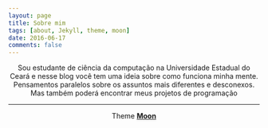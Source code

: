 ```yaml
---
layout: page
title: Sobre mim
tags: [about, Jekyll, theme, moon]
date: 2016-06-17
comments: false
---
```

    
<center>Sou estudante de ciência da computação na Universidade Estadual do Ceará e nesse blog você tem uma ideia sobre como funciona minha mente. Pensamentos paralelos sobre os assuntos mais diferentes e desconexos. Mas também poderá encontrar meus projetos de programação</center>

<hr class="hr-line">
<center>
<a class="social-btn" href="http://instagram.com/gleidsonf_" target="_blank" rel="noopener noreferrer"><i class="fa fa-fw fa-instagram"></i></a>
<a class="social-btn" href="mailto:gleidson.fgs@gmail.com" target="_blank" rel="noopener noreferrer"><i class="fa fa-fw fa-envelope-square"></i></a>
<a class="social-btn" href="http://twitter.com/gleidsons_" target="_blank" rel="noopener noreferrer"><i class="fa fa-fw fa-twitter-square"></i></a>
<a class="social-btn" href="http://facebook.com/gleidson.silva.799" target="_blank" rel="noopener noreferrer"><i class="fa fa-fw fa-facebook-square"></i></a>
</center>

<center>Theme <a href="http://taylantatli.github.io/Moon"><b>Moon</b></a></center>